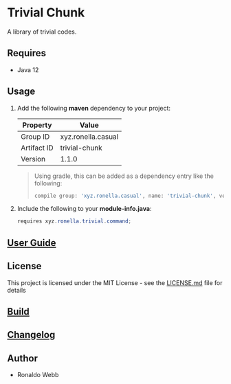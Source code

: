 # Trivial Chunk

A library of trivial codes.

## Requires

* Java 12

## Usage

1. Add the following **maven** dependency to your project:

   | Property    | Value              |
   | ----------- | ------------------ |
   | Group ID    | xyz.ronella.casual |
   | Artifact ID | trivial-chunk      |
   | Version     | 1.1.0              |

   > Using gradle, this can be added as a dependency entry like the following:
   >
   > ```groovy
   > compile group: 'xyz.ronella.casual', name: 'trivial-chunk', version: '1.1.0'
   > ```

2. Include the following to your **module-info.java**:

   ```java
   requires xyz.ronella.trivial.command;
   ```

## [User Guide](docs/USER_GUIDE_TOC.md)

## License

This project is licensed under the MIT License - see the [LICENSE.md](LICENSE.md) file for details

## [Build](BUILD.md)

## [Changelog](CHANGELOG.md)

## Author

* Ronaldo Webb
